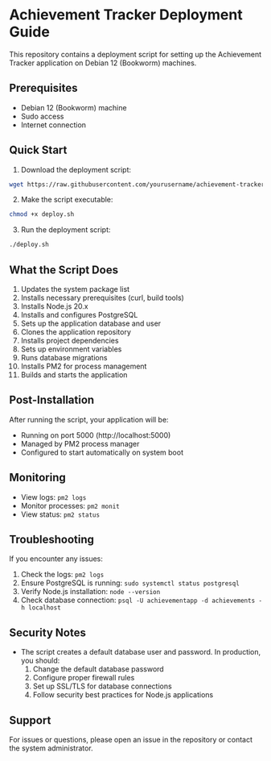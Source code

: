 # Achievement Tracker Deployment Guide

This repository contains a deployment script for setting up the Achievement Tracker application on Debian 12 (Bookworm) machines.

## Prerequisites

- Debian 12 (Bookworm) machine
- Sudo access
- Internet connection

## Quick Start

1. Download the deployment script:
```bash
wget https://raw.githubusercontent.com/yourusername/achievement-tracker/main/deploy.sh
```

2. Make the script executable:
```bash
chmod +x deploy.sh
```

3. Run the deployment script:
```bash
./deploy.sh
```

## What the Script Does

1. Updates the system package list
2. Installs necessary prerequisites (curl, build tools)
3. Installs Node.js 20.x
4. Installs and configures PostgreSQL
5. Sets up the application database and user
6. Clones the application repository
7. Installs project dependencies
8. Sets up environment variables
9. Runs database migrations
10. Installs PM2 for process management
11. Builds and starts the application

## Post-Installation

After running the script, your application will be:
- Running on port 5000 (http://localhost:5000)
- Managed by PM2 process manager
- Configured to start automatically on system boot

## Monitoring

- View logs: `pm2 logs`
- Monitor processes: `pm2 monit`
- View status: `pm2 status`

## Troubleshooting

If you encounter any issues:
1. Check the logs: `pm2 logs`
2. Ensure PostgreSQL is running: `sudo systemctl status postgresql`
3. Verify Node.js installation: `node --version`
4. Check database connection: `psql -U achievementapp -d achievements -h localhost`

## Security Notes

- The script creates a default database user and password. In production, you should:
  1. Change the default database password
  2. Configure proper firewall rules
  3. Set up SSL/TLS for database connections
  4. Follow security best practices for Node.js applications

## Support

For issues or questions, please open an issue in the repository or contact the system administrator.
